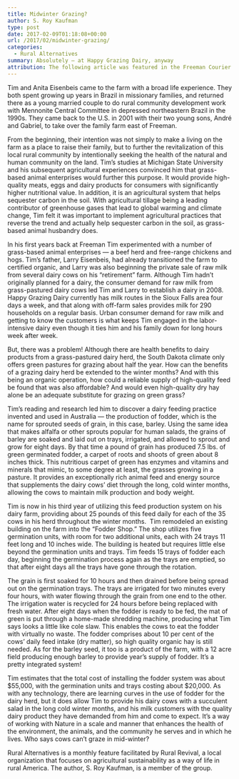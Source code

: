 ```yaml
---
title: Midwinter Grazing?
author: S. Roy Kaufman
type: post
date: 2017-02-09T01:18:08+00:00
url: /2017/02/midwinter-grazing/
categories:
  - Rural Alternatives
summary: Absolutely — at Happy Grazing Dairy, anyway
attribution: The following article was featured in the Freeman Courier in January 2017 as part of the feature "Rural Alternatives".
---
```



Tim and Anita Eisenbeis came to the farm with a broad life experience. They both spent growing up years in Brazil in missionary families, and returned there as a young married couple to do rural community development work with Mennonite Central Committee in depressed northeastern Brazil in the 1990s. They came back to the U.S. in 2001 with their two young sons, André and Gabriel, to take over the family farm east of Freeman.

From the beginning, their intention was not simply to make a living on the farm as a place to raise their family, but to further the revitalization of this local rural community by intentionally seeking the health of the natural and human community on the land. Tim’s studies at Michigan State University and his subsequent agricultural experiences convinced him that grass-based animal enterprises would further this purpose. It would provide high-quality meats, eggs and dairy products for consumers with significantly higher nutritional value. In addition, it is an agricultural system that helps sequester carbon in the soil. With agricultural tillage being a leading contributor of greenhouse gases that lead to global warming and climate change, Tim felt it was important to implement agricultural practices that reverse the trend and actually help sequester carbon in the soil, as grass-based animal husbandry does.

In his first years back at Freeman Tim experimented with a number of grass-based animal enterprises — a beef herd and free-range chickens and hogs. Tim’s father, Larry Eisenbeis, had already transitioned the farm to certified organic, and Larry was also beginning the private sale of raw milk from several dairy cows on his “retirement” farm. Although Tim hadn’t originally planned for a dairy, the consumer demand for raw milk from grass-pastured dairy cows led Tim and Larry to establish a dairy in 2008. Happy Grazing Dairy currently has milk routes in the Sioux Falls area four days a week, and that along with off-farm sales provides milk for 290 households on a regular basis. Urban consumer demand for raw milk and getting to know the customers is what keeps Tim engaged in the labor-intensive dairy even though it ties him and his family down for long hours week after week.

But, there was a problem! Although there are health benefits to dairy products from a grass-pastured dairy herd, the South Dakota climate only offers green pastures for grazing about half the year. How can the benefits of a grazing dairy herd be extended to the winter months? And with this being an organic operation, how could a reliable supply of high-quality feed be found that was also affordable? And would even high-quality dry hay alone be an adequate substitute for grazing on green grass?

Tim’s reading and research led him to discover a dairy feeding practice invented and used in Australia — the production of fodder, which is the name for sprouted seeds of grain, in this case, barley. Using the same idea that makes alfalfa or other sprouts popular for human salads, the grains of barley are soaked and laid out on trays, irrigated, and allowed to sprout and grow for eight days. By that time a pound of grain has produced 7.5 lbs. of green germinated fodder, a carpet of roots and shoots of green about 8 inches thick. This nutritious carpet of green has enzymes and vitamins and minerals that mimic, to some degree at least, the grasses growing in a pasture. It provides an exceptionally rich animal feed and energy source that supplements the dairy cows’ diet through the long, cold winter months, allowing the cows to maintain milk production and body weight.

Tim is now in his third year of utilizing this feed production system on his dairy farm, providing about 25 pounds of this feed daily for each of the 35 cows in his herd throughout the winter months.  Tim remodeled an existing building on the farm into the “Fodder Shop.” The shop utilizes five germination units, with room for two additional units, each with 24 trays 11 feet long and 10 inches wide. The building is heated but requires little else beyond the germination units and trays. Tim feeds 15 trays of fodder each day, beginning the germination process again as the trays are emptied, so that after eight days all the trays have gone through the rotation.

The grain is first soaked for 10 hours and then drained before being spread out on the germination trays. The trays are irrigated for two minutes every four hours, with water flowing through the grain from one end to the other. The irrigation water is recycled for 24 hours before being replaced with fresh water. After eight days when the fodder is ready to be fed, the mat of green is put through a home-made shredding machine, producing what Tim says looks a little like cole slaw. This enables the cows to eat the fodder with virtually no waste. The fodder comprises about 10 per cent of the cows’ daily feed intake (dry matter), so high quality organic hay is still needed. As for the barley seed, it too is a product of the farm, with a 12 acre field producing enough barley to provide year’s supply of fodder. It’s a pretty integrated system!

Tim estimates that the total cost of installing the fodder system was about $55,000, with the germination units and trays costing about $20,000. As with any technology, there are learning curves in the use of fodder for the dairy herd, but it does allow Tim to provide his dairy cows with a succulent salad in the long cold winter months, and his milk customers with the quality dairy product they have demanded from him and come to expect. It’s a way of working with Nature in a scale and manner that enhances the health of the environment, the animals, and the community he serves and in which he lives. Who says cows can’t graze in mid-winter?

Rural Alternatives is a monthly feature facilitated by Rural Revival, a local organization that focuses on agricultural sustainability as a way of life in rural America. The author, S. Roy Kaufman, is a member of the group.